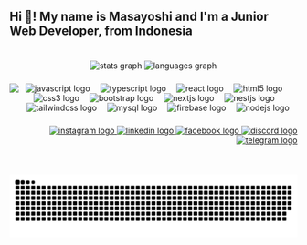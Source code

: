 <h2 align="left">Hi 👋! My name is Masayoshi and I'm a Junior Web Developer, from Indonesia</h2>

###

<br clear="both">

<div align="center">
  <img src="https://github-readme-stats.vercel.app/api?username=MasaSensei&hide_title=true&hide_rank=false&show_icons=true&include_all_commits=true&count_private=true&disable_animations=false&theme=tokyonight&locale=en&hide_border=false" height="120" alt="stats graph"  />
  <img src="https://github-readme-stats.vercel.app/api/top-langs?username=MasaSensei&locale=en&hide_title=false&layout=compact&card_width=320&langs_count=6&theme=tokyonight&hide_border=false" height="120" alt="languages graph"  />
</div>

###

<img align="left" height="160" src="https://www.gifcen.com/wp-content/uploads/2022/05/anime-gif-8.gif"  />

###

<div align="center">
  <img src="https://cdn.jsdelivr.net/gh/devicons/devicon/icons/javascript/javascript-original.svg" height="27" alt="javascript logo"  />
  <img width="10" />
  <img src="https://cdn.jsdelivr.net/gh/devicons/devicon/icons/typescript/typescript-original.svg" height="27" alt="typescript logo"  />
  <img width="10" />
  <img src="https://cdn.jsdelivr.net/gh/devicons/devicon/icons/react/react-original.svg" height="27" alt="react logo"  />
  <img width="10" />
  <img src="https://cdn.jsdelivr.net/gh/devicons/devicon/icons/html5/html5-original.svg" height="27" alt="html5 logo"  />
  <img width="10" />
  <img src="https://cdn.jsdelivr.net/gh/devicons/devicon/icons/css3/css3-original.svg" height="27" alt="css3 logo"  />
  <img width="10" />
  <img src="https://skillicons.dev/icons?i=bootstrap" height="27" alt="bootstrap logo"  />
  <img width="10" />
  <img src="https://skillicons.dev/icons?i=nextjs" height="27" alt="nextjs logo"  />
  <img width="10" />
  <img src="https://cdn.simpleicons.org/nestjs/E0234E" height="27" alt="nestjs logo"  />
  <img width="10" />
  <img src="https://cdn.simpleicons.org/tailwindcss/06B6D4" height="27" alt="tailwindcss logo"  />
  <img width="10" />
  <img src="https://cdn.simpleicons.org/mysql/4479A1" height="27" alt="mysql logo"  />
  <img width="10" />
  <img src="https://cdn.jsdelivr.net/gh/devicons/devicon/icons/firebase/firebase-plain.svg" height="27" alt="firebase logo"  />
  <img width="10" />
  <img src="https://cdn.jsdelivr.net/gh/devicons/devicon/icons/nodejs/nodejs-original.svg" height="27" alt="nodejs logo"  />
</div>

###

<div align="right">
  <a href="https://www.instagram.com/darktoyami" target="_blank">
    <img src="https://img.shields.io/static/v1?message=Instagram&logo=instagram&label=&color=E4405F&logoColor=white&labelColor=&style=for-the-badge" height="35" alt="instagram logo"  />
  </a>
  <a href="https://www.linkedin.com/in/muhammad-hasan-syafi-i/" target="_blank">
    <img src="https://img.shields.io/static/v1?message=LinkedIn&logo=linkedin&label=&color=0077B5&logoColor=white&labelColor=&style=for-the-badge" height="35" alt="linkedin logo"  />
  </a>
  <a href="https://www.facebook.com/profile.php?id=100016009896043" target="_blank">
    <img src="https://img.shields.io/static/v1?message=Facebook&logo=facebook&label=&color=1877F2&logoColor=white&labelColor=&style=for-the-badge" height="35" alt="facebook logo"  />
  </a>
  <a href="https://discord.com/users/masayoshi2004" target="_blank">
    <img src="https://img.shields.io/static/v1?message=Discord&logo=discord&label=&color=7289DA&logoColor=white&labelColor=&style=for-the-badge" height="35" alt="discord logo"  />
  </a>
  <a href="https://t.me/masasense_mmp" target="_blank">
    <img src="https://img.shields.io/static/v1?message=Telegram&logo=telegram&label=&color=2CA5E0&logoColor=white&labelColor=&style=for-the-badge" height="35" alt="telegram logo"  />
  </a>
</div>

###

<img src="https://raw.githubusercontent.com/MasaSensei/MasaSensei/output/snake.svg" alt="Snake animation" />

###
